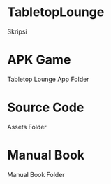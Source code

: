 # TabletopLounge
Skripsi

# APK Game
Tabletop Lounge App Folder

# Source Code
Assets Folder

# Manual Book
Manual Book Folder
